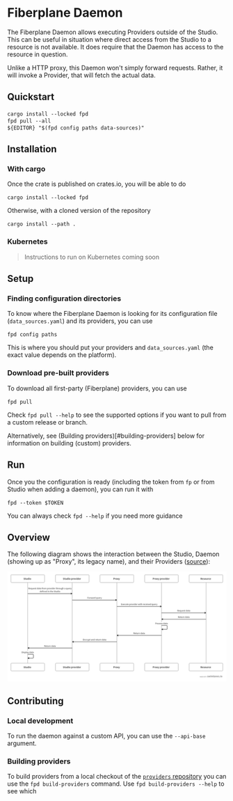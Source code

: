 # Fiberplane Daemon

The Fiberplane Daemon allows executing Providers outside of the Studio. This
can be useful in situation where direct access from the Studio to a resource is
not available. It does require that the Daemon has access to the resource in
question.

Unlike a HTTP proxy, this Daemon won't simply forward requests. Rather, it
will invoke a Provider, that will fetch the actual data.

## Quickstart

```shell
cargo install --locked fpd
fpd pull --all
${EDITOR} "$(fpd config paths data-sources)"
```

## Installation

### With cargo

Once the crate is published on crates.io, you will be able to do

```shell
cargo install --locked fpd
```

Otherwise, with a cloned version of the repository

```shell
cargo install --path .
```

### Kubernetes

> Instructions to run on Kubernetes coming soon

## Setup

### Finding configuration directories

To know where the Fiberplane Daemon is looking for its configuration
file (`data_sources.yaml`) and its providers, you can use

```shell
fpd config paths
```

This is where you should put your providers and `data_sources.yaml`
(the exact value depends on the platform).

### Download pre-built providers

To download all first-party (Fiberplane) providers, you can use

```shell
fpd pull
```

Check `fpd pull --help` to see the supported options if you want to pull from a
custom release or branch.

Alternatively, see (Building providers)[#building-providers] below for
information on building (custom) providers.

## Run

Once you the configuration is ready (including the token from `fp` or from Studio
when adding a daemon), you can run it with

```shell
fpd --token $TOKEN
```

You can always check `fpd --help` if you need more guidance

## Overview

The following diagram shows the interaction between the Studio, Daemon (showing
up as "Proxy", its legacy name), and their Providers
([source](https://swimlanes.io/#bZFBEoMgDEX3nCIX8AJOp6u26449AQOxMtOCDaBy+zJqqaA74L//kxDG2MN5qQxUZ1hPPZlBSaQaGvx4tA4kdxxaMu+kgevI+GcHHCJCASS2SqMEpaOEa1QKT7ZY5U5mCjXcDI2c5GJnbH5N8qaH64TCO/xHjMp1QChQDVjYt2UatMaTwHyKEjxVGeg86YU7SCw7i3eB1mZ8zCuxLLX8jx8f59SCQu+Aaxmn21siebCfPZf2WMNF2f7Fw6x/AQ==)):

![](docs/architecture.png)

## Contributing

### Local development

To run the daemon against a custom API, you can use the `--api-base` argument.

### Building providers

To build providers from a local checkout of the [`providers` repository](https://github.com/fiberplane/providers)
you can use the `fpd build-providers` command. Use
`fpd build-providers --help` to see which 
